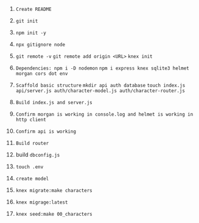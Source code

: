 1. `Create README`

2. `git init`

3. `npm init -y`

4. `npx gitignore node`

5. `git remote -v` 
    `git remote add origin <URL>`
    `knex init`

6. `Dependencies: npm i -D nodemon` 
    `npm i express knex sqlite3 helmet morgan cors dot env`

7. `Scaffold basic structure`
    `mkdir api auth database`
    `touch index.js api/server.js auth/character-model.js auth/character-router.js`

8. `Build index.js and server.js`

9. `Confirm morgan is working in console.log and helmet is working in http client`

10. `Confirm api is working`

11. `Build router`

12. build `dbconfig.js`

13. `touch .env`

14. `create model`

15. `knex migrate:make characters`

16. `knex migrage:latest`

17. `knex seed:make 00_characters`